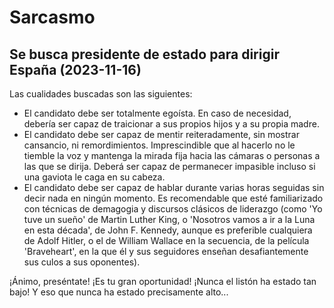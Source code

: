 # Sarcasmo

## Se busca presidente de estado para dirigir España (2023-11-16)
Las cualidades buscadas son las siguientes:
 - El candidato debe ser totalmente egoísta. En caso de necesidad, debería ser capaz de traicionar a sus propios hijos y a su propia madre.
 - El candidato debe ser capaz de mentir reiteradamente, sin mostrar cansancio, ni remordimientos. Imprescindible que al hacerlo no le tiemble la voz y mantenga la mirada fija hacia las cámaras o
personas a las que se dirija. Deberá ser capaz de permanecer impasible incluso si una gaviota le caga en su cabeza.
 - El candidato debe ser capaz de hablar durante varias horas seguidas sin decir nada en ningún momento. Es recomendable que esté familiarizado con técnicas de demagogia y discursos clásicos de
liderazgo (como 'Yo tuve un sueño' de Martin Luther King, o 'Nosotros vamos a ir a la Luna en esta década', de John F. Kennedy, aunque es preferible cualquiera de Adolf Hitler, o el de
William Wallace en la secuencia, de la película 'Braveheart', en la que él y sus seguidores enseñan desafiantemente sus culos a sus oponentes).

¡Ánimo, preséntate! ¡Es tu gran oportunidad! ¡Nunca el listón ha estado tan bajo! Y eso que nunca ha estado precisamente alto...
